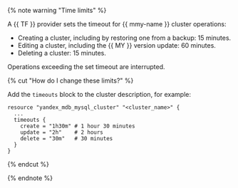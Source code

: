 {% note warning "Time limits" %}

A {{ TF }} provider sets the timeout for {{ mmy-name }} cluster operations:

* Creating a cluster, including by restoring one from a backup: 15 minutes.
* Editing a cluster, including the {{ MY }} version update: 60 minutes.
* Deleting a cluster: 15 minutes.

Operations exceeding the set timeout are interrupted.

{% cut "How do I change these limits?" %}

Add the `timeouts` block to the cluster description, for example:

```hcl
resource "yandex_mdb_mysql_cluster" "<cluster_name>" {
  ...
  timeouts {
    create = "1h30m" # 1 hour 30 minutes
    update = "2h"    # 2 hours
    delete = "30m"   # 30 minutes
  }
}
```

{% endcut %}

{% endnote %}
